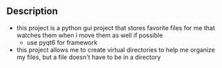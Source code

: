 ## Description
- this project is a python gui project that stores favorite files for me that watches them when i move them as well if possible
  - use pyqt6 for framework
- this project allows me to create virtual directories to help me organize my files, but a file doesn't have to be in a directory
